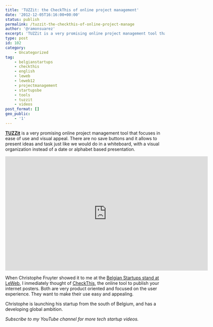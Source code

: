 ```yaml
---
title: 'TUZZit: the CheckThis of online project management'
date: '2012-12-05T16:16:00+00:00'
status: publish
permalink: /tuzzit-the-checkthis-of-online-project-manage
author: '@ramonsuarez'
excerpt: 'TUZZit is a very promising online project management tool that focuses in ease of use and visual appeal. There are no save buttons and it allows to present ideas and task just like we would do in a whiteboard, with a visual organization instead of...'
type: post
id: 102
category:
    - Uncategorized
tag:
    - belgianstartups
    - checkthis
    - english
    - leweb
    - leweb12
    - projectmanagement
    - startupsbe
    - tools
    - tuzzit
    - videos
post_format: []
geo_public:
    - '1'
---
```

**[TUZZit](http://tuzzit.com/ "TUZZit online project management tool ")** is a very promising online project management tool that focuses in ease of use and visual appeal. There are no save buttons and it allows to present ideas and task just like we would do in a whiteboard, with a visual organization instead of a date or alphabet based presentation.

<span class="embed-youtube" style="text-align:center; display: block;"><iframe allowfullscreen="true" class="youtube-player" height="360" loading="lazy" sandbox="allow-scripts allow-same-origin allow-popups allow-presentation" src="https://www.youtube.com/embed/X2WgQ_nRfMU?version=3&rel=1&showsearch=0&showinfo=1&iv_load_policy=1&fs=1&hl=en-US&autohide=2&wmode=transparent" style="border:0;" width="640"></iframe></span>

When Christophe Fruyter showed it to me at the [Belgian Startups stand at LeWeb](http://ramonsuarez.com/belgian-startups-at-leweb12-aka-beleweb), I inmediately thought of [CheckThis](http://www.checkthis.com/ "internet posters"), the online tool to publish your internet posters. Both are very product oriented and focused on the user experience. They want to make their use easy and appealing.

Christophe is launching his startup from the south of Belgium, and has a developing global ambition.

*<a>Subscribe to my YouTube channel</a> for more tech startup videos.*
